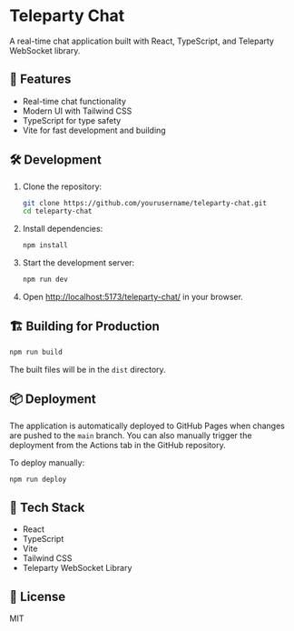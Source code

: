 # Teleparty Chat

A real-time chat application built with React, TypeScript, and Teleparty WebSocket library.

## 🚀 Features

- Real-time chat functionality
- Modern UI with Tailwind CSS
- TypeScript for type safety
- Vite for fast development and building

## 🛠️ Development

1. Clone the repository:

   ```bash
   git clone https://github.com/yourusername/teleparty-chat.git
   cd teleparty-chat
   ```

2. Install dependencies:

   ```bash
   npm install
   ```

3. Start the development server:

   ```bash
   npm run dev
   ```

4. Open [http://localhost:5173/teleparty-chat/](http://localhost:5173/teleparty-chat/) in your browser.

## 🏗️ Building for Production

```bash
npm run build
```

The built files will be in the `dist` directory.

## 📦 Deployment

The application is automatically deployed to GitHub Pages when changes are pushed to the `main` branch. You can also manually trigger the deployment from the Actions tab in the GitHub repository.

To deploy manually:

```bash
npm run deploy
```

## 🔧 Tech Stack

- React
- TypeScript
- Vite
- Tailwind CSS
- Teleparty WebSocket Library

## 📝 License

MIT
